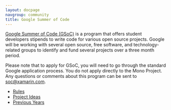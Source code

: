 ```yaml
---
layout: docpage
navgroup: community
title: Google Summer of Code
---
```


[Google Summer of Code (GSoC)](http://code.google.com/soc/) is a program that offers student developers stipends to write code for various open source projects. Google will be working with several open source, free software, and technology-related groups to identify and fund several projects over a three month period.

Please note that to apply for GSoC, you will need to go through the standard Google application process. You do not apply directly to the Mono Project. Any questions or comments about this program can be sent to soc@xamarin.com.

* [Rules]({{site.github.com}}/community/google-summer-of-code/rules/)
* [Project Ideas]({{site.github.com}}/community/google-summer-of-code/projects/)
* [Previous Years]({{site.github.com}}/community/google-summer-of-code/previous-years/)
